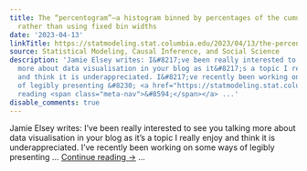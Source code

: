 ```yaml
---
title: The “percentogram”—a histogram binned by percentages of the cumulative distribution,
  rather than using fixed bin widths
date: '2023-04-13'
linkTitle: https://statmodeling.stat.columbia.edu/2023/04/13/the-percentogram-a-histogram-binned-by-percentages-of-the-cumulative-distribution-rather-than-using-fixed-bin-widths/
source: Statistical Modeling, Causal Inference, and Social Science
description: 'Jamie Elsey writes: I&#8217;ve been really interested to see you talking
  more about data visualisation in your blog as it&#8217;s a topic I really enjoy
  and think it is underappreciated. I&#8217;ve recently been working on some ways
  of legibly presenting &#8230; <a href="https://statmodeling.stat.columbia.edu/2023/04/13/the-percentogram-a-histogram-binned-by-percentages-of-the-cumulative-distribution-rather-than-using-fixed-bin-widths/">Continue
  reading <span class="meta-nav">&#8594;</span></a> ...'
disable_comments: true
---
```

Jamie Elsey writes: I&#8217;ve been really interested to see you talking more about data visualisation in your blog as it&#8217;s a topic I really enjoy and think it is underappreciated. I&#8217;ve recently been working on some ways of legibly presenting &#8230; <a href="https://statmodeling.stat.columbia.edu/2023/04/13/the-percentogram-a-histogram-binned-by-percentages-of-the-cumulative-distribution-rather-than-using-fixed-bin-widths/">Continue reading <span class="meta-nav">&#8594;</span></a> ...